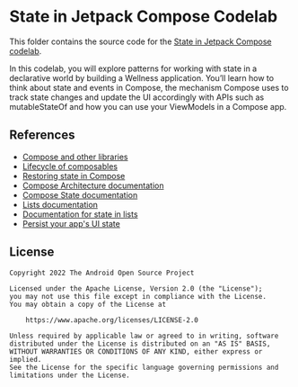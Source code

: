 # State in Jetpack Compose Codelab

This folder contains the source code for the
[State in Jetpack Compose codelab](https://developer.android.com/codelabs/jetpack-compose-state).

In this codelab, you will explore patterns for working with state in a
declarative world by building a Wellness application. You’ll learn how to think
about state and events in Compose, the mechanism Compose uses to track state
changes and update the UI accordingly with APIs such as mutableStateOf and how
you can use your ViewModels in a Compose app.

## References

* [Compose and other libraries](http://developer.android.com/jetpack/compose/libraries)
* [Lifecycle of composables](http://developer.android.com/jetpack/compose/lifecycle#lifecycle-overview)
* [Restoring state in Compose](http://developer.android.com/jetpack/compose/state#restore-ui-state)
* [Compose Architecture documentation](http://developer.android.com/jetpack/compose/architecture#udf-compose)
* [Compose State documentation](http://developer.android.com/jetpack/compose/state)
* [Lists documentation](http://developer.android.com/jetpack/compose/lists)
* [Documentation for state in lists](http://developer.android.com/jetpack/compose/lists#react-to-scroll-position)
* [Persist your app's UI state](http://developer.android.com/topic/libraries/architecture/saving-states)

## License

```
Copyright 2022 The Android Open Source Project

Licensed under the Apache License, Version 2.0 (the "License");
you may not use this file except in compliance with the License.
You may obtain a copy of the License at

    https://www.apache.org/licenses/LICENSE-2.0

Unless required by applicable law or agreed to in writing, software
distributed under the License is distributed on an "AS IS" BASIS,
WITHOUT WARRANTIES OR CONDITIONS OF ANY KIND, either express or implied.
See the License for the specific language governing permissions and
limitations under the License.
```
